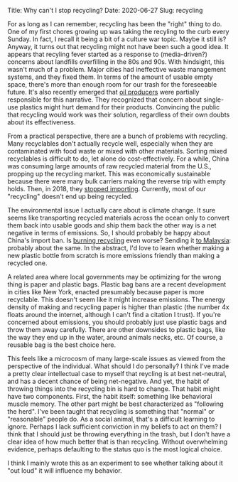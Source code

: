 Title: Why can't I stop recycling?
Date: 2020-06-27
Slug: recycling

For as long as I can remember, recycling has been the "right" thing to do. One of my first chores growing up was taking the recyling to the curb every Sunday. In fact, I recall it being a bit of a culture war topic. Maybe it still is? Anyway, it turns out that recycling might not have been such a good idea. It appears that recyling fever started as a response to (media-driven?) concerns about landfills overfilling in the 80s and 90s. With hindsight, this wasn't much of a problem. Major cities had ineffective waste management systems, and they fixed them. In terms of the amount of usable empty space, there's more than enough room for our trash for the foreseeable future. It's also recently emerged that [oil producers](https://www.npr.org/2020/03/31/822597631/plastic-wars-three-takeaways-from-the-fight-over-the-future-of-plastics) were partially responsible for this narrative. They recognized that concern about single-use plastics might hurt demand for their products. Convincing the public that recycling would work was their solution, regardless of their own doubts about its effectiveness.

From a practical perspective, there are a bunch of problems with recycling. Many recyclables don't actually recycle well, especially when they are contaminated with food waste or mixed with other materials. Sorting mixed recyclables is difficult to do, let alone do cost-effectively. For a while, China was consuming large amounts of raw recycled material from the U.S., propping up the recycling market. This was economically sustainable because there were many bulk carriers making the reverse trip with empty holds. Then, in 2018, they [stopped importing](https://en.wikipedia.org/wiki/China_waste_import_ban). Currently, most of our "recycling" doesn't end up being recycled.

The environmental issue I actually care about is climate change. It sure seems like transporting recycled materials across the ocean only to convert them back into usable goods and ship them back the other way is a net negative in terms of emissions. So, I should probably be happy about China's import ban. Is [burning recycling](https://www.wired.com/story/since-chinas-ban-recycling-in-the-us-has-gone-up-in-flames/) even worse? Sending it [to Malaysia](https://www.cnn.com/2019/04/26/asia/malaysia-plastic-recycle-intl/index.html): probably about the same. In the abstract, I'd love to learn whether making a new plastic bottle from scratch is more emissions friendly than making a recycled one.

A related area where local governments may be optimizing for the wrong thing is paper and plastic bags. Plastic bag bans are a recent development in cities like New York, enacted presumably because paper is more recyclable. This doesn't seem like it might increase emissions. The energy density of making and recycling paper is higher than plastic (the number 4x floats around the internet, although I can't find a citation I trust). If you're concerned about emissions, you should probably just use plastic bags and throw them away carefully. There are other downsides to plastic bags, like the way they end up in the water, around animals necks, etc. Of course, a reusable bag is the best choice here.

This feels like a microcosm of many large-scale issues as viewed from the perspective of the individual. What should I do personally? I think I've made a pretty clear intellectual case to myself that reycling is at best net-neutral, and has a decent chance of being net-negative. And yet, the habit of throwing things into the recycling bin is hard to change. That habit might have two components. First, the habit itself: something like behavioral muscle memory. The other part might be best characterized as "following the herd". I've been taught that recycling is something that "normal" or "reasonable" people do. As a social animal, that's a difficult learning to ignore. Perhaps I lack sufficient conviction in my beliefs to act on them? I think that I should just be throwing everything in the trash, but I don't have a clear idea of how much better that is than recycling. Without overwhelming evidence, perhaps defaulting to the status quo is the most logical choice.

I think I mainly wrote this as an experiment to see whether talking about it "out loud" it will influence my behavior.
